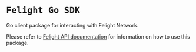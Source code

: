 # `Felight Go SDK`

Go client package for interacting with Felight Network.

Please refer to [Felight API documentation](https://felight.xyz/docs/usage/getting-started) for information on
how to use this package.